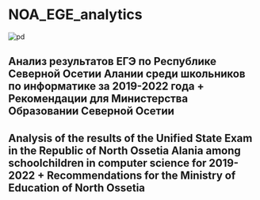 # NOA_EGE_analytics

![pd](https://img.shields.io/pypi/pyversions/pandas?logo=pandas)

## Анализ результатов ЕГЭ по Республике Северной Осетии Алании среди школьников по информатике за 2019-2022 года + Рекомендации для Министерства Образовании Северной Осетии 

## Analysis of the results of the Unified State Exam in the Republic of North Ossetia Alania among schoolchildren in computer science for 2019-2022 + Recommendations for the Ministry of Education of North Ossetia
